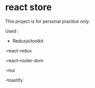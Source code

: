 # react store
 This project is for personal practice only.

Used :

- Reduxjs/toolkit

-react-redux

-react-router-dom

-mui

-toastify
